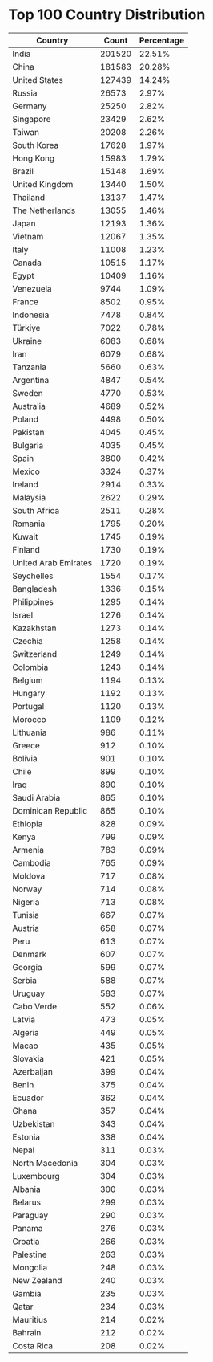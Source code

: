 # Top 100 Country Distribution
| Country | Count | Percentage |
|----|----|----|
| India | 201520 | 22.51% |
| China | 181583 | 20.28% |
| United States | 127439 | 14.24% |
| Russia | 26573 | 2.97% |
| Germany | 25250 | 2.82% |
| Singapore | 23429 | 2.62% |
| Taiwan | 20208 | 2.26% |
| South Korea | 17628 | 1.97% |
| Hong Kong | 15983 | 1.79% |
| Brazil | 15148 | 1.69% |
| United Kingdom | 13440 | 1.50% |
| Thailand | 13137 | 1.47% |
| The Netherlands | 13055 | 1.46% |
| Japan | 12193 | 1.36% |
| Vietnam | 12067 | 1.35% |
| Italy | 11008 | 1.23% |
| Canada | 10515 | 1.17% |
| Egypt | 10409 | 1.16% |
| Venezuela | 9744 | 1.09% |
| France | 8502 | 0.95% |
| Indonesia | 7478 | 0.84% |
| Türkiye | 7022 | 0.78% |
| Ukraine | 6083 | 0.68% |
| Iran | 6079 | 0.68% |
| Tanzania | 5660 | 0.63% |
| Argentina | 4847 | 0.54% |
| Sweden | 4770 | 0.53% |
| Australia | 4689 | 0.52% |
| Poland | 4498 | 0.50% |
| Pakistan | 4045 | 0.45% |
| Bulgaria | 4035 | 0.45% |
| Spain | 3800 | 0.42% |
| Mexico | 3324 | 0.37% |
| Ireland | 2914 | 0.33% |
| Malaysia | 2622 | 0.29% |
| South Africa | 2511 | 0.28% |
| Romania | 1795 | 0.20% |
| Kuwait | 1745 | 0.19% |
| Finland | 1730 | 0.19% |
| United Arab Emirates | 1720 | 0.19% |
| Seychelles | 1554 | 0.17% |
| Bangladesh | 1336 | 0.15% |
| Philippines | 1295 | 0.14% |
| Israel | 1276 | 0.14% |
| Kazakhstan | 1273 | 0.14% |
| Czechia | 1258 | 0.14% |
| Switzerland | 1249 | 0.14% |
| Colombia | 1243 | 0.14% |
| Belgium | 1194 | 0.13% |
| Hungary | 1192 | 0.13% |
| Portugal | 1120 | 0.13% |
| Morocco | 1109 | 0.12% |
| Lithuania | 986 | 0.11% |
| Greece | 912 | 0.10% |
| Bolivia | 901 | 0.10% |
| Chile | 899 | 0.10% |
| Iraq | 890 | 0.10% |
| Saudi Arabia | 865 | 0.10% |
| Dominican Republic | 865 | 0.10% |
| Ethiopia | 828 | 0.09% |
| Kenya | 799 | 0.09% |
| Armenia | 783 | 0.09% |
| Cambodia | 765 | 0.09% |
| Moldova | 717 | 0.08% |
| Norway | 714 | 0.08% |
| Nigeria | 713 | 0.08% |
| Tunisia | 667 | 0.07% |
| Austria | 658 | 0.07% |
| Peru | 613 | 0.07% |
| Denmark | 607 | 0.07% |
| Georgia | 599 | 0.07% |
| Serbia | 588 | 0.07% |
| Uruguay | 583 | 0.07% |
| Cabo Verde | 552 | 0.06% |
| Latvia | 473 | 0.05% |
| Algeria | 449 | 0.05% |
| Macao | 435 | 0.05% |
| Slovakia | 421 | 0.05% |
| Azerbaijan | 399 | 0.04% |
| Benin | 375 | 0.04% |
| Ecuador | 362 | 0.04% |
| Ghana | 357 | 0.04% |
| Uzbekistan | 343 | 0.04% |
| Estonia | 338 | 0.04% |
| Nepal | 311 | 0.03% |
| North Macedonia | 304 | 0.03% |
| Luxembourg | 304 | 0.03% |
| Albania | 300 | 0.03% |
| Belarus | 299 | 0.03% |
| Paraguay | 290 | 0.03% |
| Panama | 276 | 0.03% |
| Croatia | 266 | 0.03% |
| Palestine | 263 | 0.03% |
| Mongolia | 248 | 0.03% |
| New Zealand | 240 | 0.03% |
| Gambia | 235 | 0.03% |
| Qatar | 234 | 0.03% |
| Mauritius | 214 | 0.02% |
| Bahrain | 212 | 0.02% |
| Costa Rica | 208 | 0.02% |
